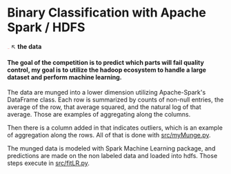 # __Binary Classification with Apache Spark / HDFS__

[<img src="img/logo.png" style="width: 5px;"/>](https://www.kaggle.com/c/bosch-production-line-performance/data) ↖  __the data__

#### The goal of the competition is to predict which parts will fail quality control, my goal is to utilize the hadoop ecosystem to handle a large dataset and perform machine learning.

The data are munged into a lower dimension utilizing Apache-Spark's DataFrame class. Each row is summarized by counts of non-null entries, the average of the row, that average squared, and the natural log of that average. Those are examples of aggregating along the columns.

Then there is a column added in that indicates outliers, which is an example of aggregation along the rows. All of that is done with [src/myMunge.py](src/myMunge.py).

The munged data is modeled with Spark Machine Learning package, and predictions are made on the non labeled data and loaded into hdfs. Those steps execute in [src/fitLR.py](src/fitLR.py).
